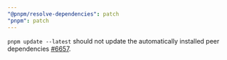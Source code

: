 ```yaml
---
"@pnpm/resolve-dependencies": patch
"pnpm": patch
---
```


`pnpm update --latest` should not update the automatically installed peer dependencies [#6657](https://github.com/pnpm/pnpm/issues/6657).
